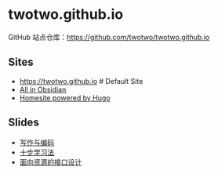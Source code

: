 # twotwo.github.io
GitHub 站点仓库：https://github.com/twotwo/twotwo.github.io

## Sites

- https://twotwo.github.io # Default Site
- [All in Obsidian](https://all-in-obsidian.li3huo.com/)
- [Homesite powered by Hugo](https://twotwo.github.io/hugo-template/)

## Slides

- [写作与编码](https://slides.li3huo.com/writing-and-coding/)
- [十步学习法](https://slides.li3huo.com/10-step-system/)
- [面向资源的接口设计](https://slides.li3huo.com/resource-oriented-design/)
